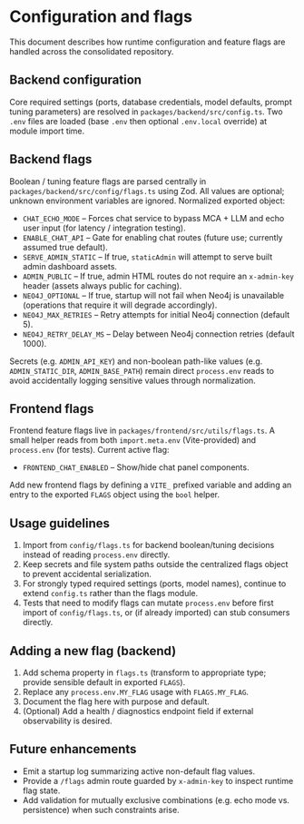 # Configuration and flags

This document describes how runtime configuration and feature flags are handled across the consolidated repository.

## Backend configuration

Core required settings (ports, database credentials, model defaults, prompt tuning parameters) are resolved in `packages/backend/src/config.ts`. Two `.env` files are loaded (base `.env` then optional `.env.local` override) at module import time.

## Backend flags

Boolean / tuning feature flags are parsed centrally in `packages/backend/src/config/flags.ts` using Zod. All values are optional; unknown environment variables are ignored. Normalized exported object:

* `CHAT_ECHO_MODE` – Forces chat service to bypass MCA + LLM and echo user input (for latency / integration testing).
* `ENABLE_CHAT_API` – Gate for enabling chat routes (future use; currently assumed true default).
* `SERVE_ADMIN_STATIC` – If true, `staticAdmin` will attempt to serve built admin dashboard assets.
* `ADMIN_PUBLIC` – If true, admin HTML routes do not require an `x-admin-key` header (assets always public for caching).
* `NEO4J_OPTIONAL` – If true, startup will not fail when Neo4j is unavailable (operations that require it will degrade accordingly).
* `NEO4J_MAX_RETRIES` – Retry attempts for initial Neo4j connection (default 5).
* `NEO4J_RETRY_DELAY_MS` – Delay between Neo4j connection retries (default 1000).

Secrets (e.g. `ADMIN_API_KEY`) and non-boolean path-like values (e.g. `ADMIN_STATIC_DIR`, `ADMIN_BASE_PATH`) remain direct `process.env` reads to avoid accidentally logging sensitive values through normalization.

## Frontend flags

Frontend feature flags live in `packages/frontend/src/utils/flags.ts`. A small helper reads from both `import.meta.env` (Vite-provided) and `process.env` (for tests). Current active flag:

* `FRONTEND_CHAT_ENABLED` – Show/hide chat panel components.

Add new frontend flags by defining a `VITE_` prefixed variable and adding an entry to the exported `FLAGS` object using the `bool` helper.

## Usage guidelines

1. Import from `config/flags.ts` for backend boolean/tuning decisions instead of reading `process.env` directly.
1. Keep secrets and file system paths outside the centralized flags object to prevent accidental serialization.
1. For strongly typed required settings (ports, model names), continue to extend `config.ts` rather than the flags module.
1. Tests that need to modify flags can mutate `process.env` before first import of `config/flags.ts`, or (if already imported) can stub consumers directly.

## Adding a new flag (backend)

1. Add schema property in `flags.ts` (transform to appropriate type; provide sensible default in exported `FLAGS`).
1. Replace any `process.env.MY_FLAG` usage with `FLAGS.MY_FLAG`.
1. Document the flag here with purpose and default.
1. (Optional) Add a health / diagnostics endpoint field if external observability is desired.

## Future enhancements

* Emit a startup log summarizing active non-default flag values.
* Provide a `/flags` admin route guarded by `x-admin-key` to inspect runtime flag state.
* Add validation for mutually exclusive combinations (e.g. echo mode vs. persistence) when such constraints arise.
